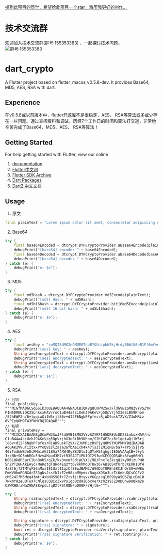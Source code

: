 [搜到此项目的同学，希望给此项目一个star，激历我更好的创作。](https://github.com/dgynfi/dart_crypto)

# 技术交流群

欢迎加入技术交流群(群号:155353383) ，一起探讨技术问题。<br>
![群号:155353383](https://github.com/dgynfi/dart_crypto/raw/master/images/qq155353383.jpg)

# dart_crypto

A Flutter project based on flutter_macos_v0.5.8-dev. It provides Base64, MD5, AES, RSA with dart.

## Experience

在v0.5.8或以前版本中，flutter开源库不是很稳定，AES、 RSA等算法或多或少存在一些问题。通过查阅资料和调试，历经7个工作日的时间和算法打交道，非常地辛苦完成了Base64、MD5、AES、 RSA等算法！<br>

## Getting Started

For help getting started with Flutter, view our online <br>
1. [documentation](https://flutter.io/) <br>
2. [Flutter中文网](https://flutterchina.club) <br>
3. [Flutter SDK Archive](https://flutter.io/sdk-archive/#macos) <br>
4. [Dart Packages](https://pub.flutter-io.cn) <br>
5. [Dart2 中文文档](https://www.kancloud.cn/marswill/dark2_document/709087) <br>

## Usage

1. 原文
```dart
final plainText = "Lorem ipsum dolor sit amet, consectetur adipiscing elit ........。本文基本上是将dart官网部分内容进行翻译，没兴趣的请出门左转至Dart的官网，有兴趣的同志请继续阅读本文。Flutter教程在这里通常，映射是一个有键和值的对象。 键和值都可以是任何类型的对象。 每个键只出现一次，但您可以多次使用相同的值。Dart的Map支持由映射文字和Map。int和double都是num的子类型。 num类型包括基本运算符，如+， - ，/和*，也是你可以找到abs()，ceil()和floor()以及其他方法的地方。 （按位运算符，如>>，在int类中有定义。）如果num及其子类没有您要想要内容，那dart：math库可能有您想要的。Dart字符串是一系列UTF-16代码单元。 您可以使用单引号或双引号来创建字符串：您可以使用{expression}将表达式的值放在字符串中。如果表达式是标识符，则可以跳过{}。 要获取对应于对象的字符串，Dart调用对象的toString()方法。为了表示布尔值，Dart有一个名为bool的类型。 只有两个对象具有bool类型：true和false，它们都是编译时常量。Dart的类型安全意味着您不能使用if（nonbooleanValue）或assert（nonbooleanValue）等代码。 相反，明确检查值，如下所示：也许几乎每种编程语言中最常见的集合是数组或有序的对象组。 在Dart中，数组是List对象，因此大多数人只是将它们称为列表。Dart列表文字看起来像JavaScript数组文字。 这是一个简单的Dart List：";
```

2. Base64
```dart
try {
    final base64Encoded = dtcrypt.DYFCryptoProvider.aBase64Encode(plainText);
    debugPrint("[base64] encode: " + base64Encoded);
    final base64Decoded = dtcrypt.DYFCryptoProvider.aBase64Decode(base64Encoded);
    debugPrint("[base64] decode: " + base64Decoded);
} catch (e) {
    debugPrint("e: $e");
}
```

3. MD5
```dart
try {
    final md5Hash = dtcrypt.DYFCryptoProvider.md5Encode(plainText);
    debugPrint("[md5] Hash: " + md5Hash);
    final md5b16hash = dtcrypt.DYFCryptoProvider.bit16md5Enconde(plainText);
    debugPrint("[md5] 16 bit hash: " + md5b16hash);
} catch (e) {
    debugPrint("e: $e");
}
```

4. AES
```dart
try {
    final aesKey = "smMQI8dMK2nOMUR0TdpBYQUnLpbW8kjHrdy86WtU6eB1Ff6mYveYzezopmbjwBZEjPQmg";
    debugPrint("[aes] key: " + aesKey);
    String aesEncryptedText = dtcrypt.DYFCryptoProvider.aesEncrypt(plainText, aesKey);
    debugPrint("[aes] encryptedText: " + aesEncryptedText);
    String aesDecryptedText = dtcrypt.DYFCryptoProvider.aesDecrypt(aesEncryptedText, aesKey);
    debugPrint("[aes] decryptedText: " + aesDecryptedText);
} catch (e) {
    debugPrint("e: $e");
}
```

5. RSA
```
// 公钥
final publicKey =
"""MIGfMA0GCSqGSIb3DQEBAQUAA4GNADCBiQKBgQCmPW2SwJFldGVB1SM82VYvSZYR
F1H5DREUiDK2SLnksxHAV/roC1uB44a4siUehJ9AKeV/g58pVrjhX3eSiBh9Khom
/S2hEWF2n/6+lqqiwQi1W5rjl86v+dI2F6NgbPFpfesrRjWD9uskT2VX/ZJuMRLz
8VPIyQOM9TW3PkMYBQIDAQAB""";
// 私钥
final privateKey =
"""MIICXAIBAAKBgQCmPW2SwJFldGVB1SM82VYvSZYRF1H5DREUiDK2SLnksxHAV/ro
C1uB44a4siUehJ9AKeV/g58pVrjhX3eSiBh9Khom/S2hEWF2n/6+lqqiwQi1W5rj
l86v+dI2F6NgbPFpfesrRjWD9uskT2VX/ZJuMRLz8VPIyQOM9TW3PkMYBQIDAQAB
AoGAK2VVuT1ztxxPYoQVEslZaja3afbAe1ch4k47jsIlZMIqHB/ba7+rP5j5jjVS
40iTmdhWBJeDcPMmiA631BSa74XW4RyZ8JDtu1qOYxH5tqhgsIEDbVAAqCB+t+y1
3z/Nb+SO3mbRGu5HzvAMaad3M7ztR3SAJTiPK1OI293wdXECQQDS4Hx3fwg66NYL
b061Hk8P5arClUnBoh5/qZk/kx3nen7SdjACVXC/9B/PnxTeZkcqQi+y0MjzuPHU
5n2PT26HAkEAyc/MWRqtgTQHd4EqzYt6vvkhMo0T8w36/ABiQSRfKrbJXEmK1Qf4
4z8f6jTZTMTqF56aMwaI81Uzt1IqzCf8EwJBAM2/d9GDoT0RBh58CJhQrSU+mWBn
FmKV0hoPGNXdrZS3gNvJssfkIzE2eH8zoMHpms/RagaXDSo3LcTi6mkUQCsCQFz2
cM524IfM3Meq43mtj4xbHHS50f+7Z+sfjiMtyvzVGGp/oglB099yW5Q6ZgLcDm10
7NkmYH2euOTwX7CNlqsCQBicZxvPsIgp8zdAiGbxverXzmZs9JZDODUhw8HQkm2o
CZWXHDraHaZ9NA88vpdLfqBXtF5t0QNFpD80F/7HjtE=""";
```
```dart
try {
    String rsaEncryptedText = dtcrypt.DYFCryptoProvider.rsaEncrypt(plainText, publicKey);
    debugPrint("[rsa] encryptedText: " + rsaEncryptedText);
    String rsaDecryptedText = dtcrypt.DYFCryptoProvider.rsaDecrypt(rsaEncryptedText, privateKey);
    debugPrint("[rsa] decryptedText: " + rsaDecryptedText);

    String signature = dtcrypt.DYFCryptoProvider.rsaSign(plainText, privateKey);
    debugPrint("[rsa] signature: " + signature);
    bool ret = dtcrypt.DYFCryptoProvider.rsaVerify(signature, plainText, publicKey);
    debugPrint("[rsa] signature verification: " + ret.toString());
} catch (e) {
    debugPrint("e: $e");
}
```
